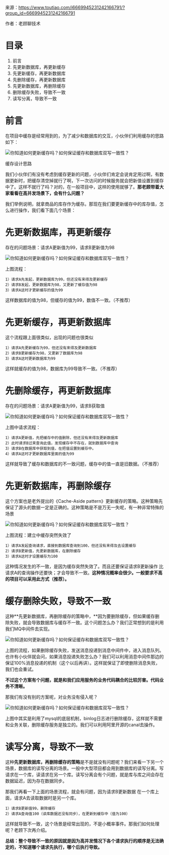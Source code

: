

来源：https://www.toutiao.com/i6669945231242166791/?group_id=6669945231242166791

作者：老顾聊技术

# 目录

1. 前言
2. 先更新数据库，再更新缓存
3. 先更新缓存，再更新数据库
4. 先删除缓存，再更新数据库
5. 先更新数据库，再删除缓存
6. 删除缓存失败，导致不一致
7. 读写分离，导致不一致

# 前言

在项目中缓存是经常用到的，为了减少和数据库的交互，小伙伴们利用缓存的思路如下：

![你知道如何更新缓存吗？如何保证缓存和数据库双写一致性？](https://p3-tt.byteimg.com/origin/pgc-image/c7adc4a4b9b745c0ae541bf87a51dd85?from=pc)

缓存设计思路

我们小伙伴们有没有考虑到缓存更新的问题，小伙伴们肯定会说肯定用过啊，有数据更新时，把缓存清空掉就行了啊，下一次访问的时候服务就会把新值设置到缓存中了。这样不就行了吗？对的，在一般项目中，这样的使用就够了。**那老顾带着大家看看在高并发场景下，会有什么问题？**

我们举例说明，就拿商品的库存作为缓存。那现在我们要更新缓存中的库存值，怎么进行操作，我们看下面几个场景：

# 先更新数据库，再更新缓存

存在的问题场景：请求A更新值为99，请求B更新值为98

![你知道如何更新缓存吗？如何保证缓存和数据库双写一致性？](https://p3-tt.byteimg.com/origin/pgc-image/1780b0e99f824d439cb7e5f16580a1b9?from=pc)



上图流程：

```
1）请求A先发起，更新数据库为99，但还没有来得及更新缓存
2）请求B发起，更新数据库为98，又更新了缓存值为98
3）请求A这时才更新缓存的值为99
```

这样数据库的值为98，但缓存的值为99，数值不一致。（不推荐）

# 先更新缓存，再更新数据库

这个流程跟上面很类似，出现的问题也很类似

```
1）请求A先更新缓存为99，但还没有来得及更新数据库
2）请求B更新缓存为98，又更新了数据库为98
3）请求A这时更新数据库为99
```

这样就缓存的值为98，数据库为99导致不一致。（不推荐）

# 先删除缓存，再更新数据库

存在的问题场景：请求A更新值为99，请求B获取值

![你知道如何更新缓存吗？如何保证缓存和数据库双写一致性？](https://p3-tt.byteimg.com/origin/pgc-image/a02fe5faa5ee44dda29fca239844089e?from=pc)



上图中请求流程：

```
1）请求A更新值，先把缓存中的值删除，但还没有来得及更新数据库
2）此时请求B过来查询此值，发现缓存中不存在，就到数据库中查询
3）请求B在数据库中获取到值，在把值设置到缓存中。
4）请求A这时才更新数据库里面的值为99
```

这样就导致了缓存和数据库的不一致问题，缓存中的值一直是旧数据。（不推荐）

# 先更新数据库，再删除缓存

这个方案也是老外提出的《Cache-Aside pattern》更新缓存的策略。这种策略先保证了源头的数据一定是正确的。这种策略是不是万无一失呢，有一种非常特殊的场景

![你知道如何更新缓存吗？如何保证缓存和数据库双写一致性？](https://p3-tt.byteimg.com/origin/pgc-image/346aa9c195194c879292d83c963bdd14?from=pc)



上图流程：建立中缓存突然失效了

```
1）请求A发起查询请求，直接到数据库查询到100，但还没有来得及去设置缓存
2）请求B更新值，先更新数据库，在删除缓存
3）请求A这时才设置缓存为100
```

这种情况发生的不一致，是因为缓存突然失效了。而且还要保证请求B更新操作 比 请求A的查询操作还要快；才会导致不一致。**这种情况概率会很少。一般要求不高的项目可以采用此方式（推荐）。**

# 缓存删除失败，导致不一致

这种**先更新数据库，再删除缓存的策略中，**因为要删除缓存，但如果缓存删除失败，就会导致数据库与缓存不一致。这个问题怎么办？我们正常想到的是利用我们MQ中间件去实现。

![你知道如何更新缓存吗？如何保证缓存和数据库双写一致性？](https://p1-tt.byteimg.com/origin/pgc-image/caf14923aece4c83b2d626d173530630?from=pc)



上图的流程，如果删除缓存失败，发送消息投递到消息中间件中，进入消息队列。也许有小伙伴就会问，如果消息投递失败怎么办？我们可以利用消息中间件那边的保证100%消息投递的机制（这个以后再讲）。这样就保证了即使删除消息失败，我们也会重试。

**不过这个方案有个问题，就是和我们应用服务的业务代码耦合的比较厉害。代码业务不清晰。**

那我们有没有别的方案呢，对业务没有侵入呢？

![你知道如何更新缓存吗？如何保证缓存和数据库双写一致性？](https://p3-tt.byteimg.com/origin/pgc-image/d30a910508504cf1b9563e328c79e9bf?from=pc)



上图中其实是利用了mysql的底层机制，binlog日志进行删除缓存，这样就不需要和业务关联，删除缓存服务是独立的。我们可以利用阿里开源的canal去操作。

# 读写分离，导致不一致

这种**先更新数据库，再删除缓存的策略**是不是就没有问题呢？我们来看一下另一个场景，数据库的读写分离的场景。一般中大型项目都会用到数据库的读写分离。写请求在一个库，读请求在另一个库。读写分离会有个问题，就是库与库之间会存在数据延迟，因为存在数据同步。

那我们再看一下上面的场景流程，就会有问题，因为请求B更新数据 在一个库上面，请求A去读取数据时是另一个库。

```
1）请求B更新值99，删除缓存
2）请求A查询值100（读库数据还没有同步），在更新到缓存中（值为100）
```

这样就导致不一致，这个场景是经常出现的，不是小概率事件。那我们如何处理呢？老顾下次再介绍。

**总结：整个导致不一致的原因就是因为高并发情况下各个请求执行的顺序是无法确定的，不知道哪个请求先执行，哪个后执行导致。**